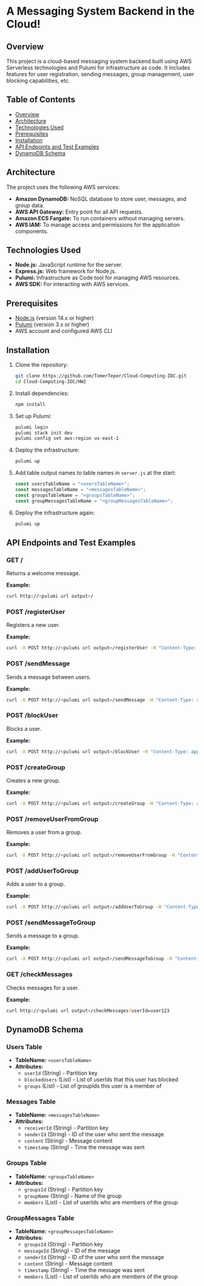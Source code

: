 
# A Messaging System Backend in the Cloud!

## Overview
This project is a cloud-based messaging system backend built using AWS Serverless technologies and Pulumi for infrastructure as code. It includes features for user registration, sending messages, group management, user blocking capabilities, etc.

## Table of Contents
- [Overview](#overview)
- [Architecture](#architecture)
- [Technologies Used](#technologies-used)
- [Prerequisites](#prerequisites)
- [Installation](#installation)
- [API Endpoints and Test Examples](#api-endpoints-and-test-examples)
- [DynamoDB Schema](#dynamodb-schema)

## Architecture
The project uses the following AWS services:
- **Amazon DynamoDB:** NoSQL database to store user, messages, and group data.
- **AWS API Gateway:** Entry point for all API requests.
- **Amazon ECS Fargate:** To run containers without managing servers.
- **AWS IAM:** To manage access and permissions for the application components.

## Technologies Used
- **Node.js:** JavaScript runtime for the server.
- **Express.js:** Web framework for Node.js.
- **Pulumi:** Infrastructure as Code tool for managing AWS resources.
- **AWS SDK:** For interacting with AWS services.

## Prerequisites
- [Node.js](https://nodejs.org/) (version 14.x or higher)
- [Pulumi](https://www.pulumi.com/) (version 3.x or higher)
- AWS account and configured AWS CLI

## Installation
1. Clone the repository:
    ```sh
    git clone https://github.com/TomerTeper/Cloud-Computing-IDC.git
    cd Cloud-Computing-IDC/HW2
    ```

2. Install dependencies:
    ```sh
    npm install
    ```

3. Set up Pulumi:
    ```sh
    pulumi login
    pulumi stack init dev
    pulumi config set aws:region us-east-1
    ```

4. Deploy the infrastructure:
    ```sh
    pulumi up
    ```

5. Add table output names to table names in `server.js` at the start:
    ```js
    const usersTableName = "<usersTableName>";
    const messagesTableName = "<messagesTableName>";
    const groupsTableName = "<groupsTableName>";
    const groupMessagesTableName = "<groupMessagesTableName>";
    ```

6. Deploy the infrastructure again:
    ```sh
    pulumi up
    ```

## API Endpoints and Test Examples

### GET /
Returns a welcome message.

**Example:**
```sh
curl http://<pulumi url output>/
```

### POST /registerUser
Registers a new user.

**Example:**
```sh
curl -X POST http://<pulumi url output>/registerUser -H "Content-Type: application/json" -d '{"id": "user123"}'
```

### POST /sendMessage
Sends a message between users.

**Example:**
```sh
curl -X POST http://<pulumi url output>/sendMessage -H "Content-Type: application/json" -d '{"senderId": "user123", "receiverId": "user456", "content": "Hello!"}'
```

### POST /blockUser
Blocks a user.

**Example:**
```sh
curl -X POST http://<pulumi url output>/blockUser -H "Content-Type: application/json" -d '{"userId": "user123", "blockUserId": "user456"}'
```

### POST /createGroup
Creates a new group.

**Example:**
```sh
curl -X POST http://<pulumi url output>/createGroup -H "Content-Type: application/json" -d '{"groupName": "Group1", "members": ["user123", "user456"]}'
```

### POST /removeUserFromGroup
Removes a user from a group.

**Example:**
```sh
curl -X POST http://<pulumi url output>/removeUserFromGroup -H "Content-Type: application/json" -d '{"groupsId": "group123", "userId": "user456"}'
```

### POST /addUserToGroup
Adds a user to a group.

**Example:**
```sh
curl -X POST http://<pulumi url output>/addUserToGroup -H "Content-Type: application/json" -d '{"groupsId": "group123", "userId": "user789"}'
```

### POST /sendMessageToGroup
Sends a message to a group.

**Example:**
```sh
curl -X POST http://<pulumi url output>/sendMessageToGroup -H "Content-Type: application/json" -d '{"groupsId": "group123", "senderId": "user123", "content": "Hello Group!"}'
```

### GET /checkMessages
Checks messages for a user.

**Example:**
```sh
curl http://<pulumi url output>/checkMessages?userId=user123
```

## DynamoDB Schema

### Users Table
- **TableName:** `<usersTableName>`
- **Attributes:**
  - `userId` (String) - Partition key
  - `blockedUsers` (List) - List of userIds that this user has blocked
  - `groups` (List) - List of groupIds this user is a member of

### Messages Table
- **TableName:** `<messagesTableName>`
- **Attributes:**
  - `receiverId` (String) - Partition key
  - `senderId` (String) - ID of the user who sent the message
  - `content` (String) - Message content
  - `timestamp` (String) - Time the message was sent

### Groups Table
- **TableName:** `<groupsTableName>`
- **Attributes:**
  - `groupsId` (String) - Partition key
  - `groupName` (String) - Name of the group
  - `members` (List) - List of userIds who are members of the group

### GroupMessages Table
- **TableName:** `<groupMessagesTableName>`
- **Attributes:**
  - `groupsId` (String) - Partition key
  - `messageId` (String) - ID of the message
  - `senderId` (String) - ID of the user who sent the message
  - `content` (String) - Message content
  - `timestamp` (String) - Time the message was sent
  - `members` (List) - List of userIds who are members of the group

